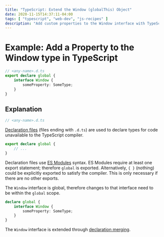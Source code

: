 ```yaml
---
title: "TypeScript: Extend the Window (globalThis) Object"
date: 2020-11-15T14:37:11-04:00
tags: [ "typescript", "web-dev", "js-recipes" ]
description: "Add custom properties to the Window interface with TypeScript"
---
```


# Example: Add a Property to the Window type in TypeScript

```typescript
// <any-name>.d.ts
export declare global {
	interface Window {
		someProperty: SomeType;
	}
}
```

## Explanation

```typescript
// <any-name>.d.ts
```

[Declaration files](https://www.typescriptlang.org/docs/handbook/declaration-files/introduction.html) (files ending with `.d.ts`) are used to declare types for code unavailable to the TypeScript compiler.

```typescript
export declare global {
	// ...
}
```

Declaration files use [ES Modules](https://developer.mozilla.org/en-US/docs/Web/JavaScript/Reference/Statements/import) syntax. ES Modules require at least one export statement; therefore `global` is exported. Alternatively, `{ }` (nothing) could be explicitly exported to satisfy the compiler. This is only necessary if there are no other exports.

The `Window` interface is global, therefore changes to that interface need to be within the `global` scope.

```typescript
declare global {
	interface Window {
		someProperty: SomeType;
	}
}
```

The `Window` interface is extended through [declaration merging](https://www.typescriptlang.org/docs/handbook/declaration-merging.html).
